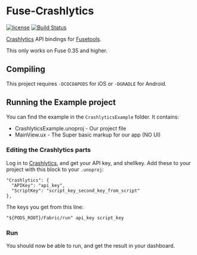 # Fuse-Crashlytics
[![license](https://img.shields.io/github/license/bolav/fuse-crashlytics.svg?maxAge=2592000)](https://github.com/bolav/fuse-crashlytics/blob/master/LICENSE)
[![Build Status](https://travis-ci.org/bolav/fuse-crashlytics.svg?branch=master)](https://travis-ci.org/bolav/fuse-crashlytics)

[Crashlytics](http://try.crashlytics.com/) API bindings for [Fusetools](http://www.fusetools.com).

This only works on Fuse 0.35 and higher.

## Compiling

This project requires `-DCOCOAPODS` for iOS or `-DGRADLE` for Android.

## Running the Example project

You can find the example in the `CrashlyticsExample` folder. It contains:

- CrashlyticsExample.unoproj - Our project file
- MainView.ux - The Super basic markup for our app (NO UI)

### Editing the Crashlytics parts

Log in to [Crashlytics](https://fabric.io/kits/ios/crashlytics/install), and get your API key, and shellkey. Add these to your project with this block to your `.unoproj`:

    "Crashlytics": {
      "APIKey": "api_key",
      "ScriptKey": "script_key_second_key_from_script"
    },

The keys you get from this line:

    "${PODS_ROOT}/Fabric/run" api_key script_key


### Run

You should now be able to run, and get the result in your dashboard.
